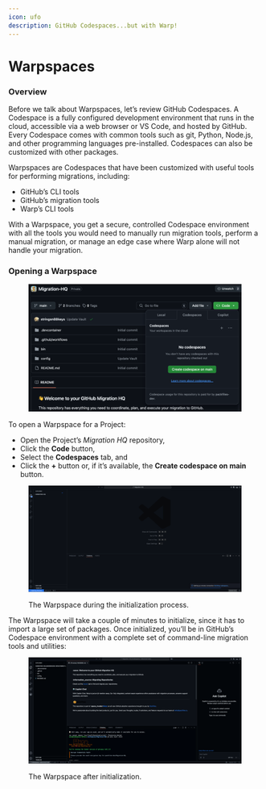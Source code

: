 ```yaml
---
icon: ufo
description: GitHub Codespaces...but with Warp!
---
```


# Warpspaces

### Overview

Before we talk about Warpspaces, let’s review GitHub Codespaces. A Codespace is a fully configured development environment that runs in the cloud, accessible via a web browser or VS Code, and hosted by GitHub. Every Codespace comes with common tools such as git, Python, Node.js, and other programming languages pre-installed. Codespaces can also be customized with other packages.

Warpspaces are Codespaces that have been customized with useful tools for performing migrations, including:

* GitHub’s CLI tools
* GitHub’s migration tools
* Warp’s CLI tools

With a Warpspace, you get a secure, controlled Codespace environment with all the tools you would need to manually run migration tools, perform a manual migration, or manage an edge case where Warp alone will not handle your migration.

### Opening a Warpspace

<figure><img src="../../.gitbook/assets/image (25) (1).png" alt=""><figcaption></figcaption></figure>

To open a Warpspace for a Project:

* Open the Project’s _Migration HQ_ repository,
* Click the **Code** button,
* Select the **Codespaces** tab, and
* Click the **+** button or, if it’s available, the **Create codespace on main** button.

<figure><img src="../../.gitbook/assets/image (1) (1) (1) (1).png" alt=""><figcaption><p>The Warpspace during the initialization process.</p></figcaption></figure>

The Warpspace will take a couple of minutes to initialize, since it has to import a large set of packages. Once initialized, you’ll be in GitHub’s Codespace environment with a complete set of command-line migration tools and utilities:

<figure><img src="../../.gitbook/assets/image (2) (1) (1) (1).png" alt=""><figcaption><p>The Warpspace after initialization.</p></figcaption></figure>
